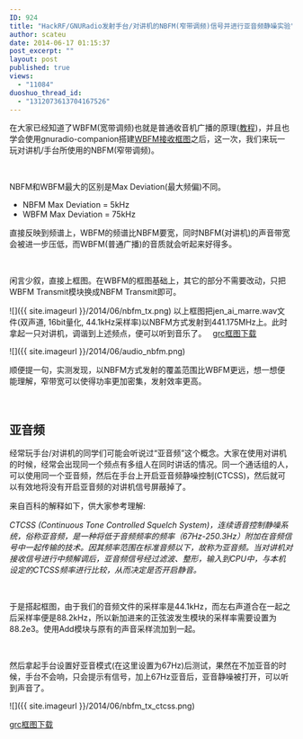 ```yaml
---
ID: 924
title: "HackRF/GNURadio发射手台/对讲机的NBFM(窄带调频)信号并进行亚音频静噪实验"
author: scateu
date: 2014-06-17 01:15:37
post_excerpt: ""
layout: post
published: true
views:
  - "11084"
duoshuo_thread_id:
  - "1312073613704167526"
---
```

在大家已经知道了WBFM(宽带调频)也就是普通收音机广播的原理(<a href="http://www.hackrf.net/2014/01/wbfm%E5%8F%91%E5%B0%84/">教程</a>)，并且也学会使用gnuradio-companion搭建<a title="gnuradio-companion搭载hackrf one制作FM收音机带频谱仪(一)" href="http://www.hackrf.net/2014/03/gnuradio-companion%e6%90%ad%e8%bd%bdhackrf-one%e5%88%b6%e4%bd%9cfm%e6%94%b6%e9%9f%b3%e6%9c%ba%e5%b8%a6%e9%a2%91%e8%b0%b1%e4%bb%aa%e4%b8%80/">WBFM接收框图</a>之后，这一次，我们来玩一玩对讲机/手台所使用的NBFM(窄带调频)。<!--more-->

&nbsp;

NBFM和WBFM最大的区别是Max Deviation(最大频偏)不同。
<ul>
	<li>NBFM Max Deviation = 5kHz</li>
	<li>WBFM Max Deviation = 75kHz</li>
</ul>
直接反映到频谱上，WBFM的频谱比NBFM要宽，同时NBFM(对讲机)的声音带宽会被进一步压低，而WBFM(普通广播)的音质就会听起来好得多。

&nbsp;

闲言少叙，直接上框图。在WBFM的框图基础上，其它的部分不需要改动，只把WBFM Transmit模块换成NBFM Transmit即可。

![]({{ site.imageurl }}/2014/06/nbfm_tx.png)
以上框图把jen_ai_marre.wav文件(双声道, 16bit量化, 44.1kHz采样率)以NBFM方式发射到441.175MHz上。此时拿起一只对讲机，调谐到上述频点，便可以听到音乐了。   <a href="https://github.com/scateu/HackRF_Examples/blob/master/nbfm_tx/nbfm_tx_hackrf.grc">grc框图下载</a>

![]({{ site.imageurl }}/2014/06/audio_nbfm.png)

顺便提一句，实测发现，以NBFM方式发射的覆盖范围比WBFM更远，想一想便能理解，窄带宽可以使得功率更加密集，发射效率更高。

&nbsp;
<h2>亚音频</h2>
经常玩手台/对讲机的同学们可能会听说过“亚音频”这个概念。大家在使用对讲机的时候，经常会出现同一个频点有多组人在同时讲话的情况。同一个通话组的人，可以使用同一个亚音频，然后在手台上开启亚音频静噪控制(CTCSS)，然后就可以有效地将没有开启亚音频的对讲机信号屏蔽掉了。

来自百科的解释如下，供大家参考理解:

<em>CTCSS (Continuous Tone Controlled Squelch System)，连续语音控制静噪系统，俗称亚音频，是一种将低于音频频率的频率（67Hz-250.3Hz）附加在音频信号中一起传输的技术。因其频率范围在标准音频以下，故称为亚音频。当对讲机对接收信号进行中频解调后，亚音频信号经过滤波、整形，输入到CPU中，与本机设定的CTCSS频率进行比较，从而决定是否开启静音。</em>

&nbsp;

于是搭起框图，由于我们的音频文件的采样率是44.1kHz，而左右声道合在一起之后采样率便是88.2kHz，所以新加进来的正弦波发生模块的采样率需要设置为88.2e3。使用Add模块与原有的声音采样流加到一起。

&nbsp;

然后拿起手台设置好亚音模式(在这里设置为67Hz)后测试，果然在不加亚音的时候，手台不会响，只会提示有信号，加上67Hz亚音后，亚音静噪被打开，可以听到声音了。

![]({{ site.imageurl }}/2014/06/nbfm_tx_ctcss.png)

<a href="https://github.com/scateu/HackRF_Examples/blob/master/nbfm_tx/nbfm_tx_hackrf_ctcss.grc">grc框图下载</a>

